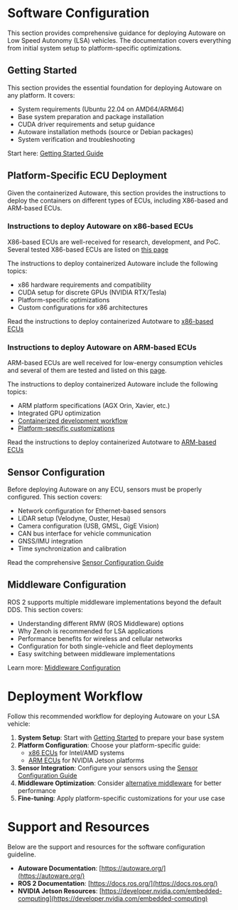 # Software Configuration

This section provides comprehensive guidance for deploying Autoware on Low Speed Autonomy (LSA) vehicles. The documentation covers everything from initial system setup to platform-specific optimizations.

## Getting Started

This section provides the essential foundation for deploying Autoware on any platform. It covers:

- System requirements (Ubuntu 22.04 on AMD64/ARM64)
- Base system preparation and package installation
- CUDA driver requirements and setup guidance
- Autoware installation methods (source or Debian packages)
- System verification and troubleshooting

Start here: [Getting Started Guide](getting-started/index.md)

## Platform-Specific ECU Deployment

Given the containerized Autoware, this section provides the instructions to deploy the containers on different types of ECUs, including X86-based and ARM-based ECUs.

### Instructions to deploy Autoware on x86-based ECUs

X86-based ECUs are well-received for research, development, and PoC. Several tested X86-based ECUs are listed on [this page](../hardware-configuration/ECUs/x86ECUs/index.md)

The instructions to deploy containerized Autoware include the following topics: 

- x86 hardware requirements and compatibility
- CUDA setup for discrete GPUs (NVIDIA RTX/Tesla)
- Platform-specific optimizations
- Custom configurations for x86 architectures

Read the instructions to deploy containerized Autotware to [x86-based ECUs](x86-based_ECU/index.md)

### Instructions to deploy Autoware on ARM-based ECUs

ARM-based ECUs are well received for low-energy consumption vehicles and several of them are tested and listed on this [page](../hardware-configuration/ECUs/armECUs/index.md).

The instructions to deploy containerized Autoware include the following topics: 

- ARM platform specifications (AGX Orin, Xavier, etc.)
- Integrated GPU optimization
- [Containerized development workflow](ARM-based_ECU/containerized-development.md)
- [Platform-specific customizations](ARM-based_ECU/customization.md)

Read the instructions to deploy containerized Autotware to [ARM-based ECUs](ARM-based_ECU/index.md)

## Sensor Configuration

Before deploying Autoware on any ECU, sensors must be properly configured. This section covers:

- Network configuration for Ethernet-based sensors
- LiDAR setup (Velodyne, Ouster, Hesai)
- Camera configuration (USB, GMSL, GigE Vision)
- CAN bus interface for vehicle communication
- GNSS/IMU integration
- Time synchronization and calibration

Read the comprehensive [Sensor Configuration Guide](sensor-configuration/index.md)
## Middleware Configuration

ROS 2 supports multiple middleware implementations beyond the default DDS. This section covers:

- Understanding different RMW (ROS Middleware) options
- Why Zenoh is recommended for LSA applications
- Performance benefits for wireless and cellular networks
- Configuration for both single-vehicle and fleet deployments
- Easy switching between middleware implementations

Learn more: [Middleware Configuration](middleware-configuration/index.md)

# Deployment Workflow

Follow this recommended workflow for deploying Autoware on your LSA vehicle:

1. **System Setup**: Start with [Getting Started](getting-started/index.md) to prepare your base system
2. **Platform Configuration**: Choose your platform-specific guide:
   - [x86 ECUs](x86-based_ECU/index.md) for Intel/AMD systems
   - [ARM ECUs](ARM-based_ECU/index.md) for NVIDIA Jetson platforms
3. **Sensor Integration**: Configure your sensors using the [Sensor Configuration Guide](sensor-configuration/index.md)
4. **Middleware Optimization**: Consider [alternative middleware](middleware-configuration/index.md) for better performance
5. **Fine-tuning**: Apply platform-specific customizations for your use case

# Support and Resources

Below are the support and resources for the software configuration guideline.

- **Autoware Documentation**: [https://autoware.org/](https://autoware.org/)
- **ROS 2 Documentation**: [https://docs.ros.org/](https://docs.ros.org/)
- **NVIDIA Jetson Resources**: [https://developer.nvidia.com/embedded-computing](https://developer.nvidia.com/embedded-computing)
